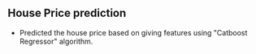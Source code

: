 ## House Price prediction
* Predicted the house price based on giving features using "Catboost Regressor" algorithm.
